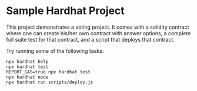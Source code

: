 # Sample Hardhat Project

This project demonstrates a voting project. It comes with a solidity contract where one can create his/her own contract with answer options, a complete full suite test for that contract, and a script that deploys that contract.

Try running some of the following tasks:

```shell
npx hardhat help
npx hardhat test
REPORT_GAS=true npx hardhat test
npx hardhat node
npx hardhat run scripts/deploy.js
```
